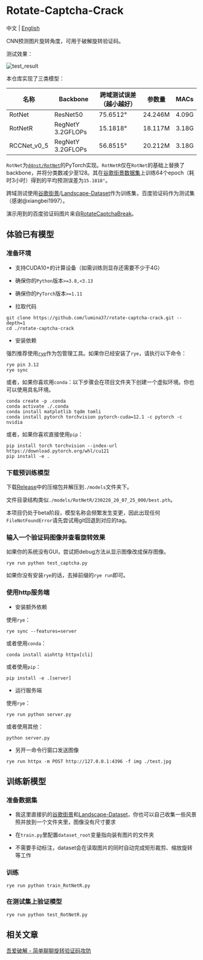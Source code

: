# Rotate-Captcha-Crack

中文 | [English](https://github.com/lumina37/rotate-captcha-crack)

CNN预测图片旋转角度，可用于破解旋转验证码。

测试效果：

![test_result](https://user-images.githubusercontent.com/48282276/224320691-a8eefd23-392b-4580-a729-7869fa237eaa.png)

本仓库实现了三类模型：

| 名称        | Backbone          | 跨域测试误差（越小越好） | 参数量  | MACs  |
| ----------- | ----------------- | ------------------------ | ------- | ----- |
| RotNet      | ResNet50          | 75.6512°                 | 24.246M | 4.09G |
| RotNetR     | RegNetY 3.2GFLOPs | 15.1818°                 | 18.117M | 3.18G |
| RCCNet_v0_5 | RegNetY 3.2GFLOPs | 56.8515°                 | 20.212M | 3.18G |

`RotNet`为[`d4nst/RotNet`](https://github.com/d4nst/RotNet/blob/master/train/train_street_view.py)的PyTorch实现。`RotNetR`仅在`RotNet`的基础上替换了backbone，并将分类数减少至128。其在[谷歌街景数据集](https://www.crcv.ucf.edu/data/GMCP_Geolocalization/)上训练64个epoch（耗时3小时）得到的平均预测误差为`15.1818°`。

跨域测试使用[谷歌街景](https://www.crcv.ucf.edu/data/GMCP_Geolocalization/)/[Landscape-Dataset](https://github.com/yuweiming70/Landscape-Dataset)作为训练集，百度验证码作为测试集（感谢@xiangbei1997）。

演示用到的百度验证码图片来自[RotateCaptchaBreak](https://github.com/chencchen/RotateCaptchaBreak/tree/master/data/baiduCaptcha)。

## 体验已有模型

### 准备环境

+ 支持CUDA10+的计算设备（如需训练则显存还需要不少于4G）

+ 确保你的`Python`版本`>=3.8,<3.13`

+ 确保你的`PyTorch`版本`>=1.11`

+ 拉取代码

```shell
git clone https://github.com/lumina37/rotate-captcha-crack.git --depth=1
cd ./rotate-captcha-crack
```

+ 安装依赖

强烈推荐使用[`rye`](https://rye-up.com/)作为包管理工具。如果你已经安装了`rye`，请执行以下命令：

```shell
rye pin 3.12
rye sync
```

或者，如果你喜欢用`conda`：以下步骤会在项目文件夹下创建一个虚拟环境。你也可以使用具名环境。

```shell
conda create -p .conda
conda activate ./.conda
conda install matplotlib tqdm tomli
conda install pytorch torchvision pytorch-cuda=12.1 -c pytorch -c nvidia
```

或者，如果你喜欢直接使用`pip`：

```shell
pip install torch torchvision --index-url https://download.pytorch.org/whl/cu121
pip install -e .
```

### 下载预训练模型

下载[Release](https://github.com/lumina37/rotate-captcha-crack/releases)中的压缩包并解压到`./models`文件夹下。

文件目录结构类似`./models/RotNetR/230228_20_07_25_000/best.pth`。

本项目仍处于beta阶段，模型名称会频繁发生变更，因此出现任何`FileNotFoundError`请先尝试用git回退到对应的tag。

### 输入一个验证码图像并查看旋转效果

如果你的系统没有GUI，尝试把debug方法从显示图像改成保存图像。

```shell
rye run python test_captcha.py
```

如果你没有安装`rye`的话，去掉前缀的`rye run`即可。

### 使用http服务端

+ 安装额外依赖

使用`rye`：

```shell
rye sync --features=server
```

或者使用`conda`：

```shell
conda install aiohttp httpx[cli]
```

或者使用`pip`：

```shell
pip install -e .[server]
```

+ 运行服务端

使用`rye`：

```shell
rye run python server.py
```

或者使用其他：

```shell
python server.py
```

+ 另开一命令行窗口发送图像

```shell
rye run httpx -m POST http://127.0.0.1:4396 -f img ./test.jpg
```

## 训练新模型

### 准备数据集

+ 我这里直接扒的[谷歌街景](https://www.crcv.ucf.edu/data/GMCP_Geolocalization/)和[Landscape-Dataset](https://github.com/yuweiming70/Landscape-Dataset)，你也可以自己收集一些风景照并放到一个文件夹里，图像没有尺寸要求

+ 在`train.py`里配置`dataset_root`变量指向装有图片的文件夹

+ 不需要手动标注，dataset会在读取图片的同时自动完成矩形裁剪、缩放旋转等工作

### 训练

```shell
rye run python train_RotNetR.py
```

### 在测试集上验证模型

```shell
rye run python test_RotNetR.py
```

## 相关文章

[吾爱破解 - 简单聊聊旋转验证码攻防](https://www.52pojie.cn/thread-1754224-1-1.html)
